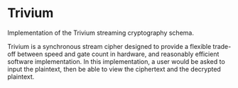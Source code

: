 # Trivium
Implementation of the Trivium streaming cryptography schema.

Trivium is a synchronous stream cipher designed to provide a flexible trade-off between speed and gate count in hardware, and reasonably efficient software implementation. In this implementation, a user would be asked to input the plaintext, then be able to view the ciphertext and the decrypted plaintext.
